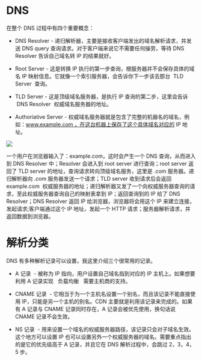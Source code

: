 # DNS

在整个 DNS 过程中有四个重要概念：

- DNS Resolver - 递归解析器，主要是接收客户端发出的域名解析请求，并发送 DNS query 查询请求。对于客户端来说它不需要任何操劳，等待 DNS Resolver 告诉自己域名转 IP 的结果就好。

- Root Server - 这是转换 IP 执行的第一步查询，根服务器并不会保存具体的域名 IP 映射信息。它就像一个索引服务器，会告诉你下一步该去那台  TLD Server  查询。

- TLD Server - 这是顶级域名服务器，是执行 IP 查询的第二步，这里会告诉  DNS Resolver  权威域名服务器的地址。

- Authoriative Server - 权威域名服务器就是包含了完整的机器名的域名，例如：www.example.com ，在这台机器上保存了这个具体域名对应的 IP 地址。

![](https://tva1.sinaimg.cn/large/007rAy9hgy1g2sxhs1y9gj30u00k0dgq.jpg)

一个用户在浏览器输入了：example.com，这时会产生一个 DNS 查询，从而进入到 DNS Resolver 中；Resolver 会进入到 root server 进行查询；root server 返回了 TLD server 的地址，查询请求转向顶级域名服务，这里是 .com 服务器。递归解析器向 .com 服务器发送一个请求；TLD server 收到请求后会返回 example.com  权威服务器的地址；递归解析器又发了一个向权威服务器查询的请求，至此权威服务器查询自己的映射表拿到 IP；返回查询到的 IP 给了 DNS Resolver；DNS Resolver 返回 IP 给浏览器，浏览器将会用这个 IP 来建立连接，发起请求;客户端通过这个 IP 地址，发起一个 HTTP 请求；服务器解析请求，并返回数据到浏览器。

# 解析分类

DNS 有多种解析记录可以设置，我这里介绍三个很常用的记录。

- A 记录  - 被称为 IP 指向，用户设置自己域名指到对应的 IP 主机上。如果想要利用 A 记录实现   负载均衡   需要主机商的支持。

- CNAME 记录  - 它相当于为一个主机名设置一个别名，而且该记录不能直接使用 IP，只能是另一个主机的别名。CDN 主要就是利用该记录来完成的。如果有 A 记录与 CNAME 记录同时存在，A 记录会被优先使用，换句话说 CNAME 记录不会生效。

- NS 记录  - 用来设置一个域名的权威服务器路径，该记录只会对子域名生效。这个地方可以设置 IP 也可以设置另外一个权威服务器的域名。需要重点指出的是它的优先级高于 A 记录，并且它在 DNS 解析过程中，会跳过 2，3，4，5 步。
